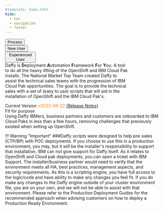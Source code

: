 ```yaml
---
#template: home.html
hide:
  - toc
  - navigation
  - footer
---
```

<script>
  document.title = "Daffy Home";
</script>
<style>
  [dir="ltr"] .md-sidebar--primary:not([hidden]) ~ .md-content > .md-content__inner { margin-left: 0;}

  :root >* {
    --md-default-bg-color: #161616; /* background */
    --md-primary-bg-color: #fff; /* Title bar text */
    --md-typeset-a-color: #aaa; /* Additional header text */
    --md-typeset-color: #fff; /* nav text normal */
    --md-accent-fg-color: #392fa4; /* text hover + highlight*/
    --md-default-fg-color--lighter: #33f; /* Nav scroll bar */
    --md-primary-bg-color--light: #fff; /* Search bar text */
    --md-default-fg-color: #fff; /* Search result box section header */
    --md-default-fg-color--light: #eee; /* Search box result text */

  }
  .mainPageLeftColumn {
        width: 20%;
  }
  .mainPageRightColumn {
        width: 80%;
  }
  div.md-source-file {color: black; margin-left: 1rem;}
</style>

<div class="home-hero" style="margin:0 !!important">
  <div class="home-hero-text">
    <h1 style="display: inline"></h1>
  </div>
  <div class="home-hero-image"></div>

  <div class=home-description>
    <div class='row'>
      <div class='mainPageLeftColumn'>
        <p align = "right">
        </p>
        <button onclick="location.href='Overview/Process/'" class="custom-btn btn-7"><span>Process</span></button>
        <button onclick="location.href='Deploying-OCP/Pre-Req/'" class="custom-btn btn-7"><span>New User</span></button>
        <button onclick="location.href='Deploying-OCP/'" class="custom-btn btn-7"><span>Experienced User</span></button>
      </div>
      <div class='mainPageRightColumn'>
        <p style="margin:0;">
          Daffy is <b>D</b>eployment <b>A</b>utomation <b>F</b>ramework <b>F</b>or <b>Y</b>ou. A tool to do all the heavy lifting of the OpenShift and IBM Cloud Pak installs. The National Market Top Team created Daffy to assist the technical sales teams with the progression of IBM Cloud Pak opportunities. The goal is to provide the technical sales with a set of (easy to use) scripts that will aid in the installation of OpenShift and the IBM Cloud Pak's.
        </p>
        </p>
        <p style="margin:0;">
          Current Version <font color="#FF7C00" >v2023-06-22 </font><a href="release">(Release Notes)</a></font>
        </p>
      </div>
    </div>
  </div>
  <div class='home-purpose'>
    <div class='row'>
      <div class='column'>
        Fit for purpose
      </div>
      <div class='column'>
        Using Daffy IBMers, business partners and customers are onboarded to IBM Cloud Paks in less than a few hours, removing challenges that previously existed when setting up OpenShift.
      </div>
    </div>
  </div>
</div>
<div class="dave-page" markdown='block'>
</div>

!!! Warning "Important"
    ###Daffy scripts were designed to help pre-sales (CTP/BP) with POC deployments. If you choose to use this in a production environment, you may, but it will be the installer's responsibility to support that installation. IBM can not give support for Daffy itself. As it relates to OpenShift and Cloud pak deployments, you can open a ticket with IBM Support. The installer/business partner would need to verify that the environment meets all HA, best practices, management aspects, and security requirements. As this is a scripting engine, you have full access to the logic/code and have ability to make any changes you feel fit. If you do make any changes to the Daffy engine outside of your cluster environment file, you are on your own, and we will not be able to assist with that environment. Please refer to the Production Deployment Guides for the recommended approach when advising customers on how to deploy a Production Ready Environment.

